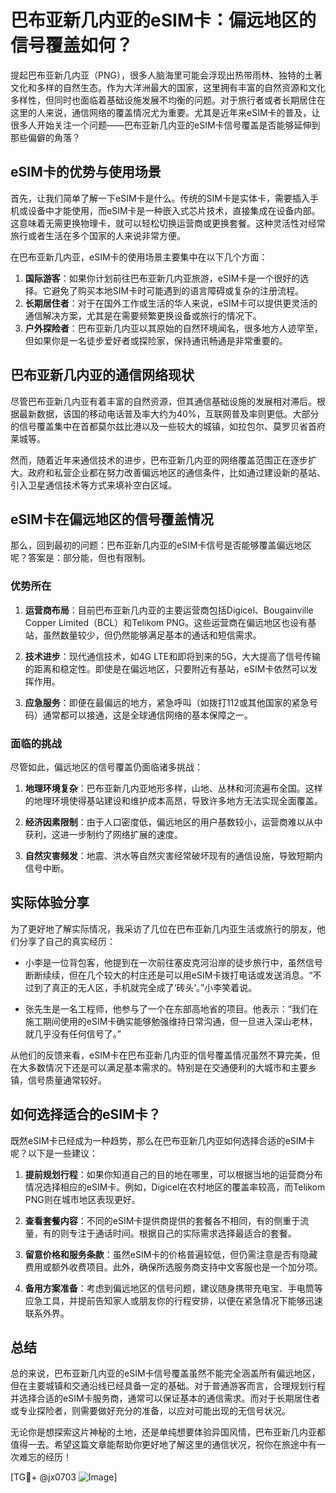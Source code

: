 # 巴布亚新几内亚的eSIM卡：偏远地区的信号覆盖如何？

提起巴布亚新几内亚（PNG），很多人脑海里可能会浮现出热带雨林、独特的土著文化和多样的自然生态。作为大洋洲最大的国家，这里拥有丰富的自然资源和文化多样性，但同时也面临着基础设施发展不均衡的问题。对于旅行者或者长期居住在这里的人来说，通信网络的覆盖情况尤为重要。尤其是近年来eSIM卡的普及，让很多人开始关注一个问题——巴布亚新几内亚的eSIM卡信号覆盖是否能够延伸到那些偏僻的角落？

## eSIM卡的优势与使用场景

首先，让我们简单了解一下eSIM卡是什么。传统的SIM卡是实体卡，需要插入手机或设备中才能使用，而eSIM卡是一种嵌入式芯片技术，直接集成在设备内部。这意味着无需更换物理卡，就可以轻松切换运营商或更换套餐。这种灵活性对经常旅行或者生活在多个国家的人来说非常方便。

在巴布亚新几内亚，eSIM卡的使用场景主要集中在以下几个方面：

1. **国际游客**：如果你计划前往巴布亚新几内亚旅游，eSIM卡是一个很好的选择。它避免了购买本地SIM卡时可能遇到的语言障碍或复杂的注册流程。
2. **长期居住者**：对于在国外工作或生活的华人来说，eSIM卡可以提供更灵活的通信解决方案，尤其是在需要频繁更换设备或旅行的情况下。
3. **户外探险者**：巴布亚新几内亚以其原始的自然环境闻名，很多地方人迹罕至，但如果你是一名徒步爱好者或探险家，保持通讯畅通是非常重要的。

## 巴布亚新几内亚的通信网络现状

尽管巴布亚新几内亚有着丰富的自然资源，但其通信基础设施的发展相对滞后。根据最新数据，该国的移动电话普及率大约为40%，互联网普及率则更低。大部分的信号覆盖集中在首都莫尔兹比港以及一些较大的城镇，如拉包尔、莫罗贝省首府莱城等。

然而，随着近年来通信技术的进步，巴布亚新几内亚的网络覆盖范围正在逐步扩大。政府和私营企业都在努力改善偏远地区的通信条件，比如通过建设新的基站、引入卫星通信技术等方式来填补空白区域。

## eSIM卡在偏远地区的信号覆盖情况

那么，回到最初的问题：巴布亚新几内亚的eSIM卡信号是否能够覆盖偏远地区呢？答案是：部分能，但也有限制。

### 优势所在

1. **运营商布局**：目前巴布亚新几内亚的主要运营商包括Digicel、Bougainville Copper Limited（BCL）和Telikom PNG。这些运营商在偏远地区也设有基站，虽然数量较少，但仍然能够满足基本的通话和短信需求。
   
2. **技术进步**：现代通信技术，如4G LTE和即将到来的5G，大大提高了信号传输的距离和稳定性。即使是在偏远地区，只要附近有基站，eSIM卡依然可以发挥作用。

3. **应急服务**：即便在最偏远的地方，紧急呼叫（如拨打112或其他国家的紧急号码）通常都可以接通，这是全球通信网络的基本保障之一。

### 面临的挑战

尽管如此，偏远地区的信号覆盖仍面临诸多挑战：

1. **地理环境复杂**：巴布亚新几内亚地形多样，山地、丛林和河流遍布全国。这样的地理环境使得基站建设和维护成本高昂，导致许多地方无法实现全面覆盖。

2. **经济因素限制**：由于人口密度低，偏远地区的用户基数较小，运营商难以从中获利，这进一步制约了网络扩展的速度。

3. **自然灾害频发**：地震、洪水等自然灾害经常破坏现有的通信设施，导致短期内信号中断。

## 实际体验分享

为了更好地了解实际情况，我采访了几位在巴布亚新几内亚生活或旅行的朋友，他们分享了自己的真实经历：

- 小李是一位背包客，他提到在一次前往塞皮克河沿岸的徒步旅行中，虽然信号断断续续，但在几个较大的村庄还是可以用eSIM卡拨打电话或发送消息。“不过到了真正的无人区，手机就完全成了‘砖头’。”小李笑着说。

- 张先生是一名工程师，他参与了一个在东部高地省的项目。他表示：“我们在施工期间使用的eSIM卡确实能够勉强维持日常沟通，但一旦进入深山老林，就几乎没有任何信号了。”

从他们的反馈来看，eSIM卡在巴布亚新几内亚的信号覆盖情况虽然不算完美，但在大多数情况下还是可以满足基本需求的。特别是在交通便利的大城市和主要乡镇，信号质量通常较好。

## 如何选择适合的eSIM卡？

既然eSIM卡已经成为一种趋势，那么在巴布亚新几内亚如何选择合适的eSIM卡呢？以下是一些建议：

1. **提前规划行程**：如果你知道自己的目的地在哪里，可以根据当地的运营商分布情况选择相应的eSIM卡。例如，Digicel在农村地区的覆盖率较高，而Telikom PNG则在城市地区表现更好。

2. **查看套餐内容**：不同的eSIM卡提供商提供的套餐各不相同，有的侧重于流量，有的则专注于通话时间。根据自己的实际需求选择最适合的套餐。

3. **留意价格和服务条款**：虽然eSIM卡的价格普遍较低，但仍需注意是否有隐藏费用或额外收费项目。此外，确保所选服务商支持中文客服也是一个加分项。

4. **备用方案准备**：考虑到偏远地区的信号问题，建议随身携带充电宝、手电筒等应急工具，并提前告知家人或朋友你的行程安排，以便在紧急情况下能够迅速联系外界。

## 总结

总的来说，巴布亚新几内亚的eSIM卡信号覆盖虽然不能完全涵盖所有偏远地区，但在主要城镇和交通沿线已经具备一定的基础。对于普通游客而言，合理规划行程并选择合适的eSIM卡服务商，通常可以保证基本的通信需求。而对于长期居住者或专业探险者，则需要做好充分的准备，以应对可能出现的无信号状况。

无论你是想探索这片神秘的土地，还是单纯想要体验异国风情，巴布亚新几内亚都值得一去。希望这篇文章能帮助你更好地了解这里的通信状况，祝你在旅途中有一次难忘的经历！

[TG💪+ @jx0703 ![Image](https://github.com/user-attachments/assets/dbca1d08-cadb-493c-b0ec-ad6f7a83f270)]
